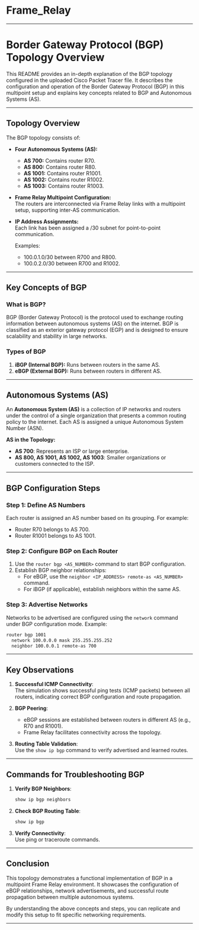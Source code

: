 # Frame_Relay

---

# Border Gateway Protocol (BGP) Topology Overview

This README provides an in-depth explanation of the BGP topology configured in the uploaded Cisco Packet Tracer file. It describes the configuration and operation of the Border Gateway Protocol (BGP) in this multipoint setup and explains key concepts related to BGP and Autonomous Systems (AS).

---

## **Topology Overview**

The BGP topology consists of:
- **Four Autonomous Systems (AS):**  
  - **AS 700:** Contains router R70.  
  - **AS 800:** Contains router R80.  
  - **AS 1001:** Contains router R1001.  
  - **AS 1002:** Contains router R1002.  
  - **AS 1003:** Contains router R1003.  

- **Frame Relay Multipoint Configuration:**  
  The routers are interconnected via Frame Relay links with a multipoint setup, supporting inter-AS communication.

- **IP Address Assignments:**  
  Each link has been assigned a /30 subnet for point-to-point communication.

  Examples:  
  - 100.0.1.0/30 between R700 and R800.  
  - 100.0.2.0/30 between R700 and R1002.

---

## **Key Concepts of BGP**

### **What is BGP?**
BGP (Border Gateway Protocol) is the protocol used to exchange routing information between autonomous systems (AS) on the internet. BGP is classified as an exterior gateway protocol (EGP) and is designed to ensure scalability and stability in large networks.

### **Types of BGP**
1. **iBGP (Internal BGP):** Runs between routers in the same AS.
2. **eBGP (External BGP):** Runs between routers in different AS.

---

## **Autonomous Systems (AS)**

An **Autonomous System (AS)** is a collection of IP networks and routers under the control of a single organization that presents a common routing policy to the internet. Each AS is assigned a unique Autonomous System Number (ASN).

**AS in the Topology:**  
- **AS 700**: Represents an ISP or large enterprise.  
- **AS 800, AS 1001, AS 1002, AS 1003**: Smaller organizations or customers connected to the ISP.  

---

## **BGP Configuration Steps**

### **Step 1: Define AS Numbers**
Each router is assigned an AS number based on its grouping. For example:  
- Router R70 belongs to AS 700.  
- Router R1001 belongs to AS 1001.

### **Step 2: Configure BGP on Each Router**
1. Use the `router bgp <AS_NUMBER>` command to start BGP configuration.
2. Establish BGP neighbor relationships:
   - For eBGP, use the `neighbor <IP_ADDRESS> remote-as <AS_NUMBER>` command.
   - For iBGP (if applicable), establish neighbors within the same AS.

### **Step 3: Advertise Networks**
Networks to be advertised are configured using the `network` command under BGP configuration mode. Example:  
```bash
router bgp 1001
  network 100.0.0.0 mask 255.255.255.252
  neighbor 100.0.0.1 remote-as 700
```

---

## **Key Observations**

1. **Successful ICMP Connectivity**:  
   The simulation shows successful ping tests (ICMP packets) between all routers, indicating correct BGP configuration and route propagation.

2. **BGP Peering**:  
   - eBGP sessions are established between routers in different AS (e.g., R70 and R1001).
   - Frame Relay facilitates connectivity across the topology.

3. **Routing Table Validation**:  
   Use the `show ip bgp` command to verify advertised and learned routes.

---

## **Commands for Troubleshooting BGP**

1. **Verify BGP Neighbors**:  
   ```bash
   show ip bgp neighbors
   ```

2. **Check BGP Routing Table**:  
   ```bash
   show ip bgp
   ```

3. **Verify Connectivity**:  
   Use ping or traceroute commands.

---

## **Conclusion**

This topology demonstrates a functional implementation of BGP in a multipoint Frame Relay environment. It showcases the configuration of eBGP relationships, network advertisements, and successful route propagation between multiple autonomous systems.

By understanding the above concepts and steps, you can replicate and modify this setup to fit specific networking requirements.

--- 

